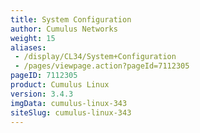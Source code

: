 ```yaml
---
title: System Configuration
author: Cumulus Networks
weight: 15
aliases:
 - /display/CL34/System+Configuration
 - /pages/viewpage.action?pageId=7112305
pageID: 7112305
product: Cumulus Linux
version: 3.4.3
imgData: cumulus-linux-343
siteSlug: cumulus-linux-343
---
```

<article id="html-search-results" class="ht-content" style="display: none;">

</article>

<footer id="ht-footer">

</footer>
